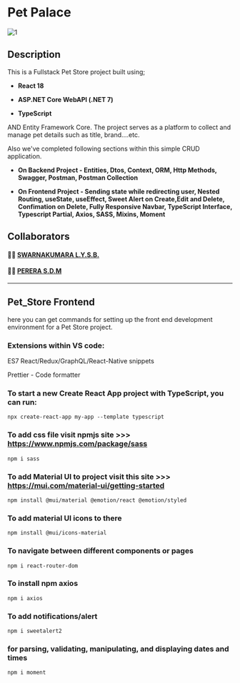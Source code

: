 # Pet Palace
![1](https://github.com/ManashviCode/Pet_Store/assets/123438365/6448dfa1-e1ec-4274-9328-12c214599986)

## Description
This is a Fullstack Pet Store project built using;

- **React 18**

- **ASP.NET Core WebAPI (.NET 7)**

- **TypeScript** 

AND Entity Framework Core. The project serves as a platform to collect and manage pet details such as title, brand....etc. 
 
Also we've completed following sections within this simple CRUD application.

- **On Backend Project - Entities,  Dtos, Context, ORM, Http Methods, Swagger, Postman, Postman Collection**

- **On Frontend Project - Sending state while redirecting user, Nested Routing, useState, useEffect, Sweet Alert on Create,Edit and Delete, Confimation on Delete, Fully Responsive Navbar, TypeScript Interface, Typescript Partial, Axios, SASS, Mixins, Moment**

## Collaborators

#### 👨‍💻  [SWARNAKUMARA L.Y.S.B.](https://github.com/cydexcode) 

#### 👨‍💻  [PERERA S.D.M](https://github.com/ManashviCode)   

------------------------------------------------------
## Pet_Store Frontend
here you can get commands for setting up the front end development environment for a Pet Store project.

### Extensions within VS code:

ES7 React/Redux/GraphQL/React-Native snippets

Prettier - Code formatter
 
### To start a new Create React App project with TypeScript, you can run:
 `npx create-react-app my-app --template typescript`

### To add css file visit npmjs site >>> https://www.npmjs.com/package/sass
 `npm i sass`

### To add Material UI to project visit this site >>> https://mui.com/material-ui/getting-started
  `npm install @mui/material @emotion/react @emotion/styled`
 
### To add material UI icons to there
  `npm install @mui/icons-material`

### To navigate between different components or pages 
  `npm i react-router-dom`

### To install npm axios
  `npm i axios`
  
### To add notifications/alert
  `npm i sweetalert2`

### for parsing, validating, manipulating, and displaying dates and times
  `npm i moment`

